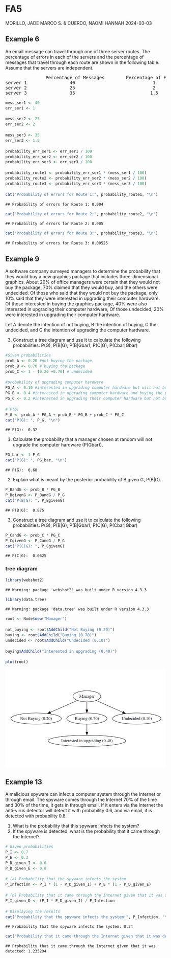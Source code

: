 FA5
================
MORILLO, JADE MARCO S. & CUERDO, NAOMI HANNAH
2024-03-03

## Example 6

An email message can travel through one of three server routes. The
percentage of errors in each of the servers and the percentage of
messages that travel through each route are shown in the following
table. Assume that the servers are independent.
<pre>               Percentage of Messages        Percentage of Errors
server 1                40                             1
server 2                25                             2
server 3                35                            1.5</pre>

``` r
mess_ser1 <- 40
err_ser1 <- 1

mess_ser2 <- 25
err_ser2 <- 2

mess_ser3 <- 35
err_ser3 <- 1.5

probability_err_ser1 <- err_ser1 / 100
probability_err_ser2 <- err_ser2 / 100
probability_err_ser3 <- err_ser3 / 100

probability_route1 <- probability_err_ser1 * (mess_ser1 / 100)
probability_route2 <- probability_err_ser2 * (mess_ser2 / 100)
probability_route3 <- probability_err_ser3 * (mess_ser3 / 100)

cat("Probability of errors for Route 1:", probability_route1, "\n")
```

    ## Probability of errors for Route 1: 0.004

``` r
cat("Probability of errors for Route 2:", probability_route2, "\n")
```

    ## Probability of errors for Route 2: 0.005

``` r
cat("Probability of errors for Route 3:", probability_route3, "\n")
```

    ## Probability of errors for Route 3: 0.00525

## Example 9

A software company surveyed managers to determine the probability that
they would buy a new graphics package that includes three-dimensional
graphics. About 20% of office managers were certain that they would not
buy the package, 70% claimed that they would buy, and the others were
undecided. Of those who said that they would not buy the package, only
10% said that they were interested in upgrading their computer hardware.
Of those interested in buying the graphics package, 40% were also
interested in upgrading their computer hardware, Of those undecided, 20%
were interested in upgrading their computer hardware.

Let A denote the intention of not buying, B the intention of buying, C
the undecided, and G the intention of upgrading the computer hardware.

3)  Construct a tree diagram and use it to calculate the following
    probabilities: P(G), P(B\|G), P(B\|Gbar), P(C\|G), P(Cbar\|Gbar)

``` r
#Given probabilities
prob_A <- 0.20 #not buying the package
prob_B <- 0.70 # buying the package
prob_C <- 1 - (0.20 +0.70) # undecided

#probability of upgrading computer hardware 
PG_A <- 0.10 #interested in upgrading computer hardware but will not buy the package
PG_B <- 0.4 #interested in upgrading computer hardware and buying the package
PG_C <- 0.2 #interested in upgrading their computer hardware but not buying

# P(G)
P_G <- prob_A * PG_A + prob_B * PG_B + prob_C * PG_C
cat("P(G): ", P_G, "\n")
```

    ## P(G):  0.32

1)  Calculate the probability that a manager chosen at random will not
    upgrade the computer hardware (P(Gbar)).

``` r
PG_bar <- 1-P_G
cat("P(Ḡ): ", PG_bar, "\n")
```

    ## P(Ḡ):  0.68

2)  Explain what is meant by the posterior probability of B given G,
    P(B\|G).

``` r
P_BandG <- prob_B * PG_B
P_BgivenG <- P_BandG / P_G
cat("P(B|G): ", P_BgivenG)
```

    ## P(B|G):  0.875

3)  Construct a tree diagram and use it to calculate the following
    probabilities: P(G), P(B\|G), P(B\|Gbar), P(C\|G), P(Cbar\|Gbar)

``` r
P_CandG <- prob_C * PG_C
P_CgivenG <- P_CandG / P_G
cat("P(C|G): ", P_CgivenG)
```

    ## P(C|G):  0.0625

### tree diagram

``` r
library(webshot2)
```

    ## Warning: package 'webshot2' was built under R version 4.3.3

``` r
library(data.tree)
```

    ## Warning: package 'data.tree' was built under R version 4.3.3

``` r
root <- Node$new("Manager")

not_buying <- root$AddChild("Not Buying (0.20)")
buying <- root$AddChild("Buying (0.70)")
undecided <- root$AddChild("Undecided (0.10)")

buying$AddChild("Interested in upgrading (0.40)")

plot(root)
```

![](CUERDO-NAOMI-HANNAH-A.-MORILLO-JADE-MARCO-S.-FA5_files/figure-gfm/9tree%201-1.png)<!-- -->

## Example 13

A malicious spyware can infect a computer system through the Internet or
through email. The spyware comes through the Internet 70% of the time
and 30% of the time, it gets in through email. If it enters via the
Internet the anti-virus detector will detect it with probability 0.6,
and via email, it is detected with probability 0.8.

1)  What is the probability that this spyware infects the system?
2)  If the spyware is detected, what is the probability that it came
    through the Internet?

``` r
# Given probabilities
P_I <- 0.7
P_E <- 0.3
P_D_given_I <- 0.6
P_D_given_E <- 0.8

# (a) Probability that the spyware infects the system
P_Infection <- P_I * (1 - P_D_given_I) + P_E * (1 - P_D_given_E)

# (b) Probability that it came through the Internet given that it was detected
P_I_given_D <- (P_I * P_D_given_I) / P_Infection

# Displaying the results
cat("Probability that the spyware infects the system:", P_Infection, "\n")
```

    ## Probability that the spyware infects the system: 0.34

``` r
cat("Probability that it came through the Internet given that it was detected:", P_I_given_D, "\n")
```

    ## Probability that it came through the Internet given that it was detected: 1.235294
